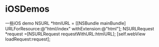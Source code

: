 # iOSDemos
一些iOS demo
 NSURL *htmlURL = [[NSBundle mainBundle] URLForResource:@"html/index" withExtension:@"html"];
    NSURLRequest *request =[NSURLRequest requestWithURL:htmlURL];
    [self.webView loadRequest:request];
